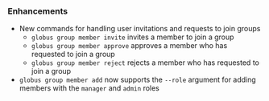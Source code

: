 ### Enhancements

* New commands for handling user invitations and requests to join groups
  * `globus group member invite` invites a member to join a group
  * `globus group member approve` approves a member who has requested to join a group
  * `globus group member reject` rejects a member who has requested to join a group
* `globus group member add` now supports the `--role` argument for adding
    members with the `manager` and `admin` roles
